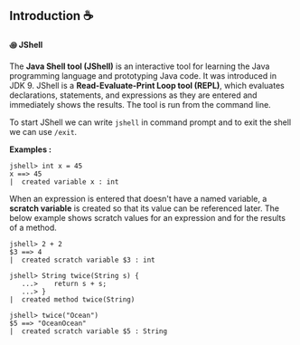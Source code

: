 ## Introduction ☕

#### ꩜ JShell
The **Java Shell tool (JShell)** is an interactive tool for learning the Java programming language and prototyping Java code. It was introduced in JDK 9. JShell is a **Read-Evaluate-Print Loop tool (REPL)**, which evaluates declarations, statements, and expressions as they are entered and immediately shows the results. The tool is run from the command line.   

To start JShell we can write `jshell` in command prompt and to exit the shell we can use `/exit`.   

**Examples :**   
```shell
jshell> int x = 45
x ==> 45
|  created variable x : int
```
When an expression is entered that doesn't have a named variable, a **scratch variable** is created so that its value can be referenced later. The below example shows scratch values for an expression and for the results of a method.   
```shell
jshell> 2 + 2
$3 ==> 4
|  created scratch variable $3 : int

jshell> String twice(String s) {
   ...>    return s + s;
   ...> }
|  created method twice(String)

jshell> twice("Ocean")
$5 ==> "OceanOcean"
|  created scratch variable $5 : String
```
